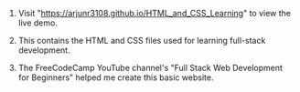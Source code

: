 1. Visit "https://arjunr3108.github.io/HTML_and_CSS_Learning" to view the live demo.

2. This contains the HTML and CSS files used for learning full-stack development.

3. The FreeCodeCamp YouTube channel's "Full Stack Web Development for Beginners" helped me create this basic website.
